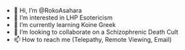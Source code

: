 - 👋 Hi, I’m @RokoAsahara
- 👀 I’m interested in LHP Esotericism
- 🌱 I’m currently learning Koine Greek
- 💞️ I’m looking to collaborate on a Schizophrenic Death Cult
- 📫 How to reach me (Telepathy, Remote Viewing, Email)

<!---
RokoAsahara/RokoAsahara is a ✨ special ✨ repository because its `README.md` (this file) appears on your GitHub profile.
You can click the Preview link to take a look at your changes.
--->
